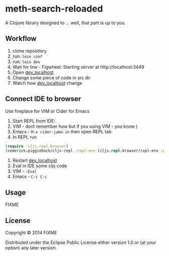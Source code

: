 # meth-search-reloaded

A Clojure library designed to ... well, that part is up to you.

## Workflow

1. clone repository
1. run: `lein conf`
1. run: `lein dev`
1. Wait for line - Figwheel: Starting server at http://localhost:3449
1. Open [dev_localhost](http://localhost:3449/index.html)
1. Change some piece of code in src dir
1. Watch how [dev_localhost](http://localhost:3449/index.html) change

## Connect IDE to browser

Use fireplace for VIM or Cider for Emacs

1. Start REPL from IDE:
  1. VIM - dont remember how but if you using VIM - you know )
  1. Emacs - `M-x cider-jake-in` then open REPL tab
1. In REPL run

  ```clojure
  (require 'cljs.repl.browser)
  (cemerick.piggieback/cljs-repl :repl-env (cljs.repl.browser/repl-env :port 9000)
  ```

1. Restart [dev_localhost](http://localhost:3449/index.html)
1. Eval in IDE some cljs code
  1. VIM - `:Eval`
  1. Emacs - `C-c C-c`

## Usage

FIXME

## License

Copyright © 2014 FIXME

Distributed under the Eclipse Public License either version 1.0 or (at
your option) any later version.
